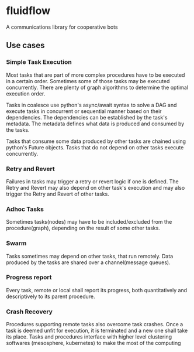 # fluidflow
A communications library for cooperative bots

## Use cases

### Simple Task Execution
Most tasks that are part of more complex procedures have to be executed in a
certain order. Sometimes some of those tasks may be executed concurrently.
There are plenty of graph algorithms to determine the optimal execution order.

Tasks in coalesce use python's async/await syntax to solve a DAG and
execute tasks in concurrent or sequential manner based on their dependencies.
The dependencies can be established by the task's metadata. The metadata
defines what data is produced and consumed by the tasks. 

Tasks that consume some data produced by other tasks are chained using python's
Future objects. Tasks that do not depend on other tasks execute concurrently. 

### Retry and Revert
Failures in tasks may trigger a retry or revert logic if one is defined.
The Retry and Revert may also depend on other task's execution and may also 
trigger the Retry and Revert of other tasks.

### Adhoc Tasks
Sometimes tasks(nodes) may have to be included/excluded from the
procedure(graph), depending on the result of some other tasks. 

### Swarm
Tasks sometimes may depend on other tasks, that run remotely. Data produced
by the tasks are shared over a channel(message queues).

### Progress report
Every task, remote or local shall report its progress, both quantitatively
and descriptively to its parent procedure. 

### Crash Recovery
Procedures supporting remote tasks also overcome task crashes. Once a task
is deemed unfit for execution, it is terminated and a new one shall take its
place. Tasks and procedures interface with higher level clustering
softwares (mesosphere, kubernetes) to make the most of the computing

